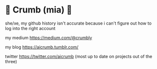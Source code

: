# 🌟 Crumb (mia) 🌟

she/xe, my github history isn't accurate because i can't figure out how to log into the right account

my medium https://medium.com/@crumbly

my blog https://aicrumb.tumblr.com/

twitter https://twitter.com/aicrumb (most up to date on projects out of the three)
